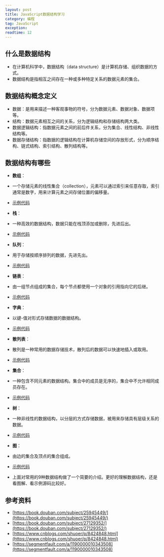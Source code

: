 ```yaml
---
layout: post
title: JavaScript数据结构学习
category: 编程
tag: JavaScript
exception: 
readtime: 12
---
```


## 什么是数据结构
* 在计算机科学中，数据结构（data structure）是计算机存储、组织数据的方式。
* 数据结构是指相互之间存在一种或多种特定关系的数据元素的集合。

## 数据结构概念定义
* 数据：是用来描述一种客观事物的符号，分为数据元素、数据对象、数据项等。
* 结构：数据元素相互之间的关系，分为逻辑结构和存储结构两大类。
* 数据逻辑结构：指数据元素之间的前后件关系，分为集合、线性结构、非线性结构等。
* 数据存储结构：指数据的逻辑结构在计算机存储空间的存放形式，分为顺序结构、链式结构、索引结构、散列结构等。

## 数据结构有哪些
* **数组**：
* 一个存储元素的线性集合（collection），元素可以通过索引来任意存取，索引通常是数字，用来计算元素之间存储位置的偏移量。
* [示例代码](./01.list.js)

* **栈**：
* 一种高效的数据结构，数据只能在栈顶添加或删除，先进后出。
* [示例代码](./02.stack.js)

* **队列**：
* 用于存储按顺序排列的数据，先进先出。
* [示例代码](./03.queue.js)

* **链表**：
* 由一组节点组成的集合，每个节点都使用一个对象的引用指向它的后继。
* [示例代码](./04.linkedlist.js)

* **字典**：
* 以键-值对形式存储数据的数据结构。
* [示例代码](./05.dictionary.js)

* **散列表**：
* 散列是一种常用的数据存储技术，散列后的数据可以快速地插入或取用。
* [示例代码](./06.hashtable.js)

* **集合**：
* 一种包含不同元素的数据结构。集合中的成员是无序的，集合中不允许相同成员存在。
* [示例代码](./07.set.js)

* **树**：
* 一种非线性的数据结构，以分层的方式存储数据，被用来存储具有层级关系的数据。
* [示例代码](08.bst.js)

* **图**：
* 由边的集合及顶点的集合组成。
* [示例代码](09.graph.js)

* 上面对常用的9种数据结构做了一个简要的介绍。更好的理解数据结构，还是看图解、看示例源码比较好。

## 参考资料
* [https://book.douban.com/subject/25945449/](https://book.douban.com/subject/25945449/)
* [https://book.douban.com/subject/27129352/](https://book.douban.com/subject/27129352/)
* [https://www.cnblogs.com/shuoer/p/8424848.html](https://www.cnblogs.com/shuoer/p/8424848.html)
* [https://segmentfault.com/a/1190000010343508](https://segmentfault.com/a/1190000010343508)
